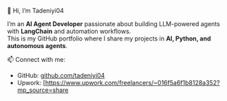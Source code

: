  👋 Hi, I’m Tadeniyi04  

I’m an **AI Agent Developer** passionate about building LLM-powered agents with **LangChain** and automation workflows.  
This is my GitHub portfolio where I share my projects in **AI, Python, and autonomous agents**.  

📫 Connect with me:  
- GitHub: [github.com/tadeniyi04](https://github.com/tadeniyi04)  
- Upwork: [https://www.upwork.com/freelancers/~016f5a6f1b8128a352?mp_source=share  
